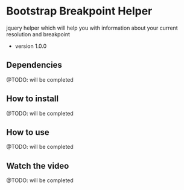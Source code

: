 # Bootstrap Breakpoint Helper
jquery helper which will help you with information about your current resolution and breakpoint

- version 1.0.0

## Dependencies
@TODO: will be completed

## How to install
@TODO: will be completed

## How to use
@TODO: will be completed

## Watch the video
@TODO: will be completed
